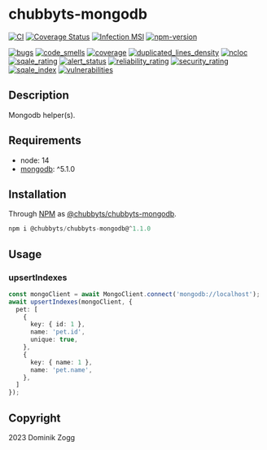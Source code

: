 # chubbyts-mongodb

[![CI](https://github.com/chubbyts/chubbyts-mongodb/workflows/CI/badge.svg?branch=master)](https://github.com/chubbyts/chubbyts-mongodb/actions?query=workflow%3ACI)
[![Coverage Status](https://coveralls.io/repos/github/chubbyts/chubbyts-mongodb/badge.svg?branch=master)](https://coveralls.io/github/chubbyts/chubbyts-mongodb?branch=master)
[![Infection MSI](https://badge.stryker-mutator.io/github.com/chubbyts/chubbyts-mongodb/master)](https://dashboard.stryker-mutator.io/reports/github.com/chubbyts/chubbyts-mongodb/master)
[![npm-version](https://img.shields.io/npm/v/@chubbyts/chubbyts-mongodb.svg)](https://www.npmjs.com/package/@chubbyts/chubbyts-mongodb)

[![bugs](https://sonarcloud.io/api/project_badges/measure?project=chubbyts_chubbyts-mongodb&metric=bugs)](https://sonarcloud.io/dashboard?id=chubbyts_chubbyts-mongodb)
[![code_smells](https://sonarcloud.io/api/project_badges/measure?project=chubbyts_chubbyts-mongodb&metric=code_smells)](https://sonarcloud.io/dashboard?id=chubbyts_chubbyts-mongodb)
[![coverage](https://sonarcloud.io/api/project_badges/measure?project=chubbyts_chubbyts-mongodb&metric=coverage)](https://sonarcloud.io/dashboard?id=chubbyts_chubbyts-mongodb)
[![duplicated_lines_density](https://sonarcloud.io/api/project_badges/measure?project=chubbyts_chubbyts-mongodb&metric=duplicated_lines_density)](https://sonarcloud.io/dashboard?id=chubbyts_chubbyts-mongodb)
[![ncloc](https://sonarcloud.io/api/project_badges/measure?project=chubbyts_chubbyts-mongodb&metric=ncloc)](https://sonarcloud.io/dashboard?id=chubbyts_chubbyts-mongodb)
[![sqale_rating](https://sonarcloud.io/api/project_badges/measure?project=chubbyts_chubbyts-mongodb&metric=sqale_rating)](https://sonarcloud.io/dashboard?id=chubbyts_chubbyts-mongodb)
[![alert_status](https://sonarcloud.io/api/project_badges/measure?project=chubbyts_chubbyts-mongodb&metric=alert_status)](https://sonarcloud.io/dashboard?id=chubbyts_chubbyts-mongodb)
[![reliability_rating](https://sonarcloud.io/api/project_badges/measure?project=chubbyts_chubbyts-mongodb&metric=reliability_rating)](https://sonarcloud.io/dashboard?id=chubbyts_chubbyts-mongodb)
[![security_rating](https://sonarcloud.io/api/project_badges/measure?project=chubbyts_chubbyts-mongodb&metric=security_rating)](https://sonarcloud.io/dashboard?id=chubbyts_chubbyts-mongodb)
[![sqale_index](https://sonarcloud.io/api/project_badges/measure?project=chubbyts_chubbyts-mongodb&metric=sqale_index)](https://sonarcloud.io/dashboard?id=chubbyts_chubbyts-mongodb)
[![vulnerabilities](https://sonarcloud.io/api/project_badges/measure?project=chubbyts_chubbyts-mongodb&metric=vulnerabilities)](https://sonarcloud.io/dashboard?id=chubbyts_chubbyts-mongodb)

## Description

Mongodb helper(s).

## Requirements

 * node: 14
 * [mongodb][2]: ^5.1.0

## Installation

Through [NPM](https://www.npmjs.com) as [@chubbyts/chubbyts-mongodb][1].

```ts
npm i @chubbyts/chubbyts-mongodb@^1.1.0
```

## Usage

### upsertIndexes

```ts
const mongoClient = await MongoClient.connect('mongodb://localhost');
await upsertIndexes(mongoClient, {
  pet: [
    {
      key: { id: 1 },
      name: 'pet.id',
      unique: true,
    },
    {
      key: { name: 1 },
      name: 'pet.name',
    },
  ]
});
```

## Copyright

2023 Dominik Zogg

[1]: https://www.npmjs.com/package/@chubbyts/chubbyts-mongodb
[2]: https://www.npmjs.com/package/mongodb
